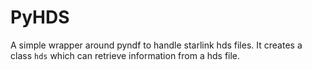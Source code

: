 # PyHDS

A simple wrapper around pyndf to handle starlink hds files. It creates a class
`hds` which can retrieve information from a hds file.
